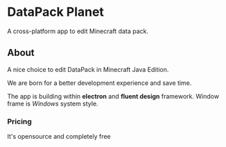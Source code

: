 # DataPack Planet
A cross-platform app to edit Minecraft data pack.

## About
A nice choice to edit DataPack in Minecraft Java Edition.

We are born for a better development experience and save time.

The app is building within **electron** and **fluent design** framework.
Window frame is *Windows* system style.

### Pricing
It's opensource and completely free
